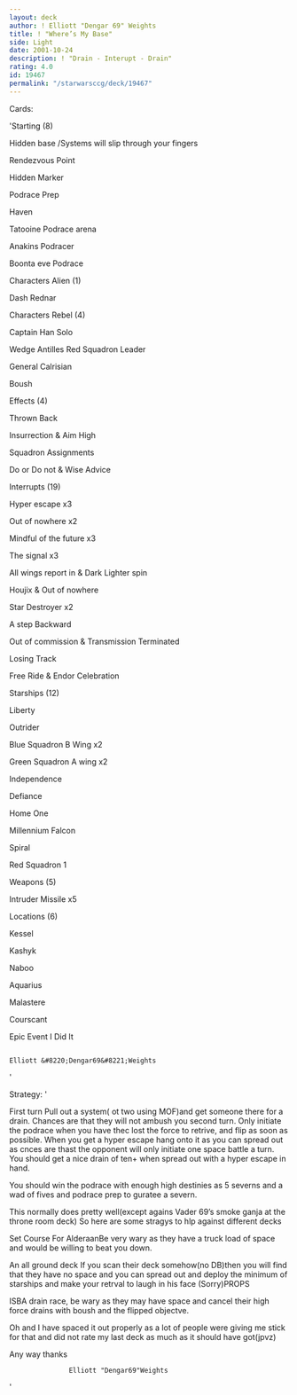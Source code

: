 ```yaml
---
layout: deck
author: ! Elliott "Dengar 69" Weights
title: ! "Where’s My Base"
side: Light
date: 2001-10-24
description: ! "Drain - Interupt - Drain"
rating: 4.0
id: 19467
permalink: "/starwarsccg/deck/19467"
---
```

Cards: 

'Starting     (8)

Hidden base /Systems will slip through your fingers

Rendezvous Point

Hidden Marker 

Podrace Prep

Haven

Tatooine Podrace arena 

Anakins Podracer

Boonta eve Podrace 


Characters Alien    (1)                   

Dash Rednar


Characters Rebel      (4)

Captain Han Solo

Wedge Antilles Red Squadron Leader 

General Calrisian

Boush


Effects         (4)

Thrown Back

Insurrection & Aim High

Squadron Assignments

Do or Do not & Wise Advice


Interrupts           (19)

Hyper escape x3

Out of nowhere x2

Mindful of the future x3

The signal x3

All wings report in & Dark Lighter spin

Houjix & Out of nowhere

Star Destroyer x2

A step Backward

Out of commission & Transmission Terminated

Losing Track

Free Ride & Endor Celebration


Starships  (12)

Liberty

Outrider

Blue Squadron B Wing x2

Green Squadron A wing x2

Independence

Defiance

Home One 

Millennium Falcon

Spiral

Red Squadron 1 


Weapons (5)

Intruder Missile x5


Locations   (6)

Kessel

Kashyk

Naboo

Aquarius

Malastere

Courscant


Epic Event I Did It







                                                                      Elliott &#8220;Dengar69&#8221;Weights

'

Strategy: '

First turn Pull out a system( ot two using MOF)and get someone there for a drain. Chances are that they will not ambush you second turn. Only initiate the podrace when you have thec lost the force to retrive, and flip as soon as possible. When you get a hyper escape hang onto it as you can spread out as cnces are thast the opponent will only initiate one space battle a turn. You should get a nice drain of ten+ when spread out with a hyper escape in hand.

  You should win the podrace with enough high destinies as 5 severns and a wad of fives and podrace prep to guratee a severn.

   This normally does pretty well(except agains Vader 69’s smoke ganja at the throne room deck) So here are some stragys to hlp against different decks

 Set Course For AlderaanBe very wary as they have a truck load of space and would be willing to beat you down. 

 An all ground deck If you scan their deck somehow(no DB)then you will find that they have no space and you can spread out and deploy the minimum of starships and make your retrval to laugh in  his face (Sorry)PROPS

  ISBA drain race, be wary as they may have space and cancel their high force drains with boush and the flipped objectve.

  Oh and I have spaced it out properly as a lot of people were giving me stick for that and did not rate my last deck as much as it should have got(jpvz) 

  Any way thanks 

                   Elliott "Dengar69"Weights 

'
